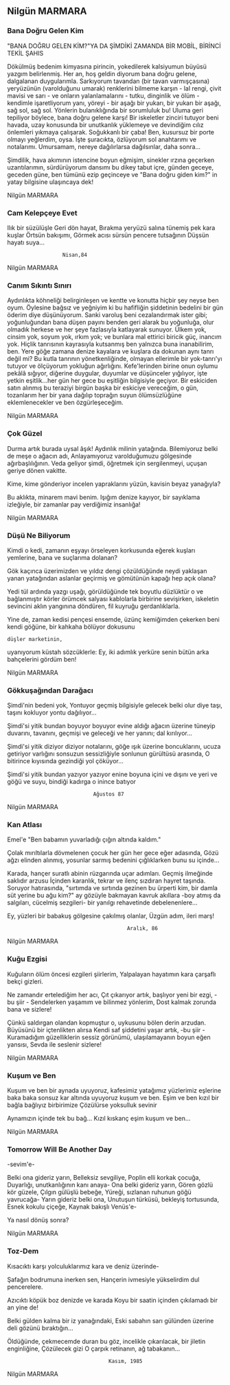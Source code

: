## Nilgün MARMARA

### Bana Doğru Gelen Kim

"BANA DOĞRU GELEN KİM?"YA DA
ŞİMDİKİ ZAMANDA 
BİR MOBİL, BİRİNCİ TEKİL ŞAHIS

Dökülmüş bedenim kimyasına pirincin, yokedilerek kalsiyumun büyüsü yazgım belirlenmiş.
Her an, hoş geldin diyorum bana doğru gelene, dalgalanan duygularımla. Sarkıyorum
tavandan (bir tavan varmışçasına) yeryüzünün (varolduğunu umarak) renklerini bilmeme
karşın - lal rengi, çivit mavisi ve sarı - ve onların yalanlamalarını - tutku, dinginlik ve ölüm - 
kendimle işaretliyorum yanı, yöreyi - bir aşağı bir yukarı, bir yukarı bir aşağı, sağ sol, sağ sol.
Yönlerin bulanıklığında bir sorumluluk bu! Uluma geri tepiliyor böylece, bana doğru gelene
karşı! Bir iskeletler zinciri tutuyor beni havada, uzay konusunda bir unutkanlık yüklemeye ve
devindiğim cılız önlemleri yıkmaya çalışarak. Soğukkanlı bir çaba! Ben, kusursuz bir porte 
olmayı yeğlerdim, oysa. İşte şuracıkta, özlüyorum sol anahtarımı ve notalarımı. Umursamam,
nereye dağılırlarsa dağılsınlar, daha sonra...

Şimdilik, hava akımının istencine boyun eğmişim, sinekler ırzına geçerken uzantılarımın,
sürdürüyorum dansımı bu dikey tabut içre, günden geceye, geceden güne, ben tümünü ezip
geçinceye ve "Bana doğru giden kim?" in yatay bilgisine ulaşıncaya dek!

Nilgün MARMARA

### Cam Kelepçeye Evet

Ilık bir süzülüşle
Geri dön hayat,
Bırakma yeryüzü salına
tünemiş pek kara kuşlar
Örtsün bakışımı,
Görmek acısı sürsün
pencere tutsağının
Düşsün hayatı suya...





                      Nisan,84

Nilgün MARMARA

### Canım Sıkıntı Sınırı

Aydınlıkta köhneliği belirginleşen ve kentte ve konutta hiçbir şey neyse ben oyum. Öylesine 
bağsız ve yeğniyim ki bu hafifliğin şiddetinin bedelini bir gün öderim diye düşünüyorum. 
Sanki varoluş beni cezalandırmak ister gibi; yoğunluğundan bana düşen payını benden geri 
alarak bu yoğunluğa, olur olmadık herkese ve her şeye fazlasıyla katlayarak sunuyor.
Ülkem yok, cinsim yok, soyum yok, ırkım yok; ve bunlara mal ettirici biricik güç, inancım
yok. Hiçlik tanrısının kayrasıyla kutsanmış ben yalnızca buna inanabilirim, ben. Yere göğe
zamana denize kayalara ve kuşlara da dokunan aynı tanrı değil mi? Bu kutla tanrının
yönetkenliğinde, olmayan ellerimle bir yok-tanrı'yı tutuyor ve ölçüyorum yokluğun ağırlığını.
Kefe'lerinden birine onun oylumu pekâlâ sığıyor, diğerine duygular, duyumlar ve düşünceler
yığılıyor, işte yetkin eşitlik...her gün her gece bu eşitliğin bilgisiyle geçiyor. Bir eskiciden
satın alınmış bu teraziyi birgün başka bir eskiciye vereceğim, o gün, tozanlarım her bir yana
dağılıp toprağın suyun ölümsüzlüğüne eklemlenecekler ve ben özgürleşeceğim.

Nilgün MARMARA

### Çok Güzel

Durma artık burada uysal âşık!
Aydınlık milinin yatağında.
Bilemiyoruz belki de meşe o ağacın adı,
Anlayamıyoruz varolduğumuzu gölgesinde
			ağırbaşlılığının.
Veda geliyor şimdi, öğretmek için
sergilenmeyi, uçuşan geriye dönen
			vakitte.

Kime, kime gönderiyor incelen yapraklarını
yüzün, kavisin beyaz yanağıyla?

Bu aklıkta, minarem mavi benim.
Işığım denize kayıyor, bir sayıklama
izleğiyle, bir zamanlar pay verdiğimiz
			insanlığa!

Nilgün MARMARA

### Düşü Ne Biliyorum

Kimdi o kedi, zamanın
eşyayı örseleyen korkusunda
eğerek kuşları yemlerine,
bana ve suçlarıma dolanan?

Gök kaçınca üzerimizden ve
yıldız dengi çözüldüğünde
neydi yaklaşan
yanan yatağından aslanlar geçirmiş
ve gömütünün kapağı hep açık olana?

Yedi tül ardında yazgı uşağı,
görüldüğünde tek boyutlu düzlüktür o
ve bağlanmıştır körler
örümcek salyası kablolarla birbirine
sevişirken,
iskeletin sevincini aklın yangınına
döndüren, fil kuyruğu gerdanlıklarla.

Yine de, zaman kedisi
pençesi ensemde, üzünç kemiğimden
çekerken beni kendi göğüne,
bir kahkaha bölüyor dokusunu

	düşler marketinin,

uyanıyorum küstah sözcüklerle:
	Ey, iki adımlık yerküre
	senin bütün arka bahçelerini
		gördüm ben!

Nilgün MARMARA

### Gökkuşağından Darağacı

Şimdi'nin bedeni yok,
Yontuyor geçmiş bilgisiyle
gelecek belki olur diye taşı,
                      taşını kokluyor
                      yontu dağılıyor...


Şimdi'si yitik
            bundan boyuyor
            boyuyor evine aldığı
            ağacın üzerine tüneyip
duvarını, tavanını, geçmişi
            ve geleceği ve her yanını;
            dal kırılıyor...


Şimdi'si yitik
            diziyor diziyor notalarını,
göğe ışık üzerine boncuklarını,
ucuza getiriyor varlığını
           sonsuzun sessizliğiyle
           sonlunun gürültüsü arasında,
O bitirince kıyısında gezindiği
                 yol çöküyor...

Şimdi'si yitik
            bundan yazıyor
            yazıyor enine boyuna
            içini ve dışını ve yeri
            ve göğü ve suyu,
bindiği kadırga
                 o inince batıyor





                                Ağustos 87

Nilgün MARMARA

### Kan Atlası

Emel'e
                                   "Ben babamın yuvarladığı
                                     çığın altında kaldım."



Çolak mırıltılarla dövmelenen çocuk
          her gün her gece eğer adasında,
Gözü ağzı elinden alınmış, yosunlar
          sarmış bedenini çığlıklarken bunu
                                             su içinde...

Karada, hançer suratlı abinin rüzgarında
                                     uçar adımları.
Geçmiş ilmeğinde saklıdır arzusu
İçinden karanlık, tekrar ve ilenç
             sızdıran hayret taşında.
Soruyor hatırasında, "sırtımda ve
sırtında gezinen bu ürperti kim,
bir damla süt yerine bu ağu kim?"
ay gözüyle bakmayan kavruk akıllara
                  -boy atmış da salgıları,
                   cücelmiş sezgileri-
bir yanılgı rehavetinde debelenenlere...


Ey, yüzleri
               bir babakuş gölgesine
                                   çakılmış olanlar,
Üzgün adım, ileri marş!




                                           Aralık, 86

Nilgün MARMARA

### Kuğu Ezgisi

Kuğuların ölüm öncesi ezgileri şiirlerim,
Yalpalayan hayatımın kara çarşaflı
		bekçi gizleri.

Ne zamandır ertelediğim her acı,
Çıt çıkarıyor artık, başlıyor yeni bir ezgi,
-bu şiir -
Sendelerken yaşamım ve bilinmez yönlerim,
Dost kalmak zorunda bana ve
		                sizlere!

Çünkü saldırgan olandan kopmuştur o,
uykusunu bölen derin arzudan.
Büyüsünü bir içtenlikten alırsa
Kendi saf şiddetini yaşar artık,
	-bu şiir -
Kuramadığım güzelliklerin sessiz görünümü,
ulaşılamayanın boyun eğen yansısı,
Sevda ile seslenir sizlere!

Nilgün MARMARA

### Kuşum ve Ben

Kuşum ve ben bir aynada
uyuyoruz, kafesimiz yatağımız
yüzlerimiz eşlerine baka baka
sonsuz kar altında uyuyoruz
		kuşum ve ben.
Eşim ve ben kızıl bir bağla
bağlıyız birbirimize
Çözülürse yoksulluk sevinir

Aynamızın içinde tek bu bağ...
Kızıl kıskanç eşim kuşum ve ben...

Nilgün MARMARA

### Tomorrow Will Be Another Day

-sevim'e-


Belki ona gideriz yarın,
Belleksiz sevgiliye,
Poplin elli korkak çocuğa,
Duyarlığı, unutkanlığının kanı
		anaya-
Ona belki gideriz yarın,
Gören gözlü kör güzele,
Çılgın gülüşlü bebeğe,
Yüreği, sızlanan ruhunun göğü
		yavrucağa-
Yarın gideriz belki ona,
Unutuşun türküsü, bekleyiş
		tortusunda,
Esnek kokulu çiçeğe,
Kaynak bakışlı Venüs'e-

Ya nasıl dönüş sonra?

Nilgün MARMARA

### Toz-Dem

Kısacıktı
karşı yolculuklarımız kara
      ve deniz üzerinde-


Şafağın bodrumuna inerken sen,
Hançerin ivmesiyle yükselirdim
                   dul pencerelere.


Azıcıktı
köpük boz
denizde ve karada
Koyu bir saatin içinden
çıkılamadı
bir an yine de!

Belki gülden
kalma bir iz yanağındaki,
Eski sabahın sarı gülünden
üzerine deli gözünü bıraktığın...


Öldüğünde,
çekmecemde duran bu göz,
incelikle çıkarılacak,
bir jiletin enginliğine,
Çözülecek gizi
      O çarpık retinanın, ağ tabakanın...



                                     Kasım, 1985

Nilgün MARMARA